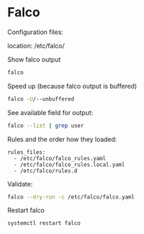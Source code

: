 # Falco

Configuration files:

location: /etc/falco/

Show falco output

```bash
falco
```

Speed up (because falco output is buffered)

```bash
falco -U/--unbuffered
```

See available field for output:

```bash
falco --list | grep user
```

Rules and the order how they loaded:

```
rules_files:
  - /etc/falco/falco_rules.yaml
  - /etc/falco/falco_rules.local.yaml
  - /etc/falco/rules.d
```

Validate:

```bash
falco --dry-run -c /etc/falco/falco.yaml
```

Restart falco

```bash
systemctl restart falco
```